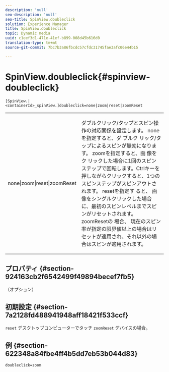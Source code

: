 ```yaml
---
description: 'null'
seo-description: 'null'
seo-title: SpinView.doubleclick
solution: Experience Manager
title: SpinView.doubleclick
topic: Dynamic media
uuid: c1eef3d1-471e-41ef-b899-008d45b616d0
translation-type: tm+mt
source-git-commit: 7bc7b3a86fbcdc57cfdc31745fae3afc06e44b15

---
```



# SpinView.doubleclick{#spinview-doubleclick}

`[SpinView.|<containerId>_spinView.]doubleclick=none|zoom|reset|zoomReset`

<table id="table_E314540D347D47699C04EB80D20C0721"> 
 <tbody> 
  <tr> 
   <td colname="col1"> <p> <span class="codeph"> none|zoom|reset|zoomReset </span> </p> </td> 
   <td colname="col2"> <p> ダブルクリック/タップとスピン操作の対応関係を設定します。 noneを指定すると、ダ <span class="codeph"> ブルク </span> リック/タップによるスピンが無効になります。 zoomを指定すると、画 <span class="codeph"> 像をク </span> リックした場合に1回のスピンステップで回転します。Ctrlキーを押しながらクリックすると、1つのスピンステップがスピンアウトされます。 resetを指定す <span class="codeph"> ると、 </span> 画像をシングルクリックした場合に、最初のスピンレベルまでスピンがリセットされます。 zoomResetの <span class="codeph"> 場合、 </span>現在のスピン率が指定の限界値以上の場合はリセットが適用され、それ以外の場合はスピンが適用されます。 </p> </td> 
  </tr> 
 </tbody> 
</table>

## プロパティ {#section-924163cb2f6542499f49894becef7fb5}

（オプション）

## 初期設定 {#section-7a2128fd488941948aff18421f533ccf}

`reset` デスクトップコンピューターでタッチ `zoomReset` デバイスの場合。

## 例 {#section-622348a84fbe4ff4b5dd7eb53b044d83}

`doubleclick=zoom`
